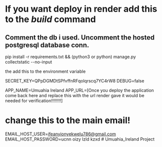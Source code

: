 # If you want deploy in render add this to the _build_ command

## Comment the db i used. Uncomment the hosted postgresql database conn.

pip install -r requirements.txt && (python3 or python) manage.py collectstatic --no-input

the add this to the environment variable

SECRET_KEY=QPpDGMDtSPfvffnRFqolqrscq7YC4rW8
DEBUG=false

APP_NAME=Umuahia Ireland
APP_URL=[Once you deploy the application come back here and replace this with the url render gave it would be needed for verification!!!!!!!!]

# change this to the main email!

EMAIL_HOST_USER=ifeanyionyekwelu786@gmail.com
EMAIL_HOST_PASSWORD=ucnn oizy lzld kzxd
#   U m u a h i a _ I r e l a n d   P r o j e c t  
 